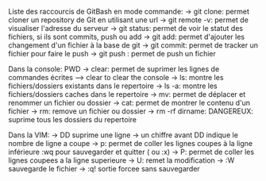 Liste des raccourcis de GitBash 
en mode commande: 
	-> git clone: permet cloner un repository de Git en utilisant une url
	-> git remote -v: permet de visualiser l'adresse du serveur
	-> git status: permet de voir le statut des fichiers, si ils sont commits, push ou add
	-> git add: permet d'ajouter les changement d'un fichier à la base de git
	-> git commit: permet de tracker un fichier pour faire le push
	-> git push : permet de push un fichier

Dans la console: PWD
	-> clear: permet de suprimer les lignes de commandes écrites
--> clear to clear the console
	-> ls: montre les fichiers/dossiers existants dans le repertoire
	-> ls -a: montre les fichiers/dossiers caches dans le repertoire
	-> mv: permet de déplacer et renommer un fichier ou dossier
	-> cat: permet de montrer le contenu d'un fichier
	-> rm: remove un fichier ou dossier
	-> rm -rf dirname: DANGEREUX: suprime tous les dossiers du repertoire
	
Dans la VIM:
	-> DD suprime une ligne
	-> un chiffre avant DD indique le nombre de ligne a coupe
	-> p: permet de coller les lignes coupes à la ligne inférieure
:wq pour sauvegarder et quitter ( ou :x)
	-> P: permet de coller les lignes coupees a la ligne superieure
	-> U: remet la modification
	-> :W sauvegarde le fichier
	-> :q! sortie forcee sans sauvegarder
	
